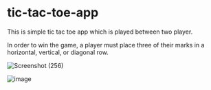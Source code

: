 # tic-tac-toe-app
This is simple tic tac toe app which is played between two player.


In order to win the game, a player must place three of their marks in a horizontal, vertical, or diagonal row.





![Screenshot (256)](https://user-images.githubusercontent.com/59762599/119400290-99e81580-bcf7-11eb-975e-4e29080558eb.png)




![image](https://user-images.githubusercontent.com/59762599/119400530-f51a0800-bcf7-11eb-8afe-8c03d920ea55.png)
